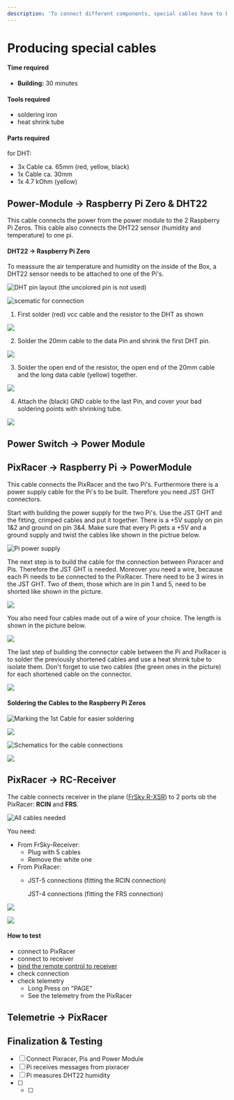 ```yaml
---
description: 'To connect different components, special cables have to be produced.'
---
```


# Producing special cables



#### Time required

* **Building:** 30 minutes

#### Tools required

* soldering iron
* heat shrink tube

#### Parts required

for DHT:

* 3x Cable ca. 65mm \(red, yellow, black\)
* 1x Cable ca. 30mm 
* 1x 4.7 kOhm \(yellow\)





## Power-Module -&gt; Raspberry Pi Zero & DHT22

This cable connects the power from the power module to the 2 Raspberry Pi Zeros. This cable also connects the DHT22 sensor \(humidity and temperature\) to one pi.

#### DHT22 -&gt; Raspberry Pi Zero

To meassure the air temperature and humidity on the inside of the Box, a DHT22 sensor needs to be attached to one of the Pi's. 

![DHT pin layout \(the uncolored pin is not used\)](../../.gitbook/assets/image%20%281%29.png)

![scematic for connection](../../.gitbook/assets/image.png)

1. First solder \(red\) vcc cable and the resistor to the DHT as shown

![](../../.gitbook/assets/img_20210607_140835.jpg)

2. Solder the 20mm cable to the data Pin and shrink the first DHT pin.

![](../../.gitbook/assets/img_20210607_141408.jpg)

3. Solder the open end of the resistor, the open end of the 20mm cable and the long data cable \(yellow\) together.

![](../../.gitbook/assets/img_20210607_141638.jpg)



4. Attach the \(black\) GND cable to the last Pin, and cover your bad soldering points with shrinking tube.

![](../../.gitbook/assets/img_20210607_142049.jpg)

## 

## Power Switch -&gt; Power Module

## PixRacer -&gt; Raspberry Pi -&gt; PowerModule

This cable connects the PixRacer and the two Pi's. Furthermore there is a power supply cable for the Pi's to be built. Therefore you need JST GHT connectors. 

Start with building the power supply for the two Pi's. Use the JST GHT and the fitting, crimped cables and put it together. There is a +5V supply on pin 1&2 and ground on pin 3&4. Make sure that every Pi gets a +5V and a ground supply and twist the cables like shown in the pictrue below.

![Pi power supply](../../.gitbook/assets/pi-powersupply.jpg)

The next step is to build the cable for the connection between Pixracer and Pis. Therefore the JST GHT is needed. Moreover you need a wire, because each Pi needs to be connected to the PixRacer. There need to be 3 wires in the JST GHT. Two of them, those which are in pin 1 and 5, need to be shorted like shown in the picture. 

![](../../.gitbook/assets/pi-pixracer-connection-cable-1.jpg)

You also need four cables made out of a wire of your choice. The length is shown in the picture below. 

![](../../.gitbook/assets/pi-pixracer-connection-cable-2.jpg)

The last step of building the connector cable between the Pi and PixRacer is to solder the previously shortened cables and use a heat shrink tube to isolate them. Don't forget to use two cables \(the green ones in the picture\) for each shortened cable on the connector.

![](../../.gitbook/assets/pi-pixracer-connection-cable-3.jpg)

#### Soldering the Cables to the Raspberry Pi Zeros

![Marking the 1st Cable for easier soldering](../../.gitbook/assets/pixracer-pi-1.jpg)

![](../../.gitbook/assets/pixracer-pi-2.jpg)

![Schematics for the cable connections](../../.gitbook/assets/pixracer-raspi.png)

![](../../.gitbook/assets/pixracer-pi-3.jpg)

## PixRacer -&gt; RC-Receiver 

The cable connects receiver in the plane \([FrSky R-XSR](../../parts/list-of-parts-and-where-to-buy.md#receiver)\) to 2 ports ob the PixRacer: **RCIN** and **FRS**.

![All cables needed](../../.gitbook/assets/frsky-receiver-cable-needed-cables.jpg)

You need:

* From FrSky-Receiver:
  * Plug with 5 cables
  * Remove the white one
* From PixRacer:
  * JST-5 connections \(fitting the RCIN connection\)

    JST-4 connections \(fitting the FRS connection\)

![](../../.gitbook/assets/frsky-receiver-cable-wiring.png)

![](../../.gitbook/assets/frsky-receiver-cable.jpg)

#### How to test

* connect to PixRacer
* connect to receiver
* [bind the remote control to receiver](../software-setup/receiver-software.md#bind-the-receiver-the-the-rc)
* check connection
* check telemetry 
  * Long Press on "PAGE"
  * See the telemetry from the PixRacer

## Telemetrie -&gt; PixRacer



## Finalization & Testing



* [ ] Connect Pixracer, Pis and Power Module 
* [ ] Pi receives messages from pixracer 
* [ ] Pi measures DHT22 humidity
* [ ] * [ ] 
